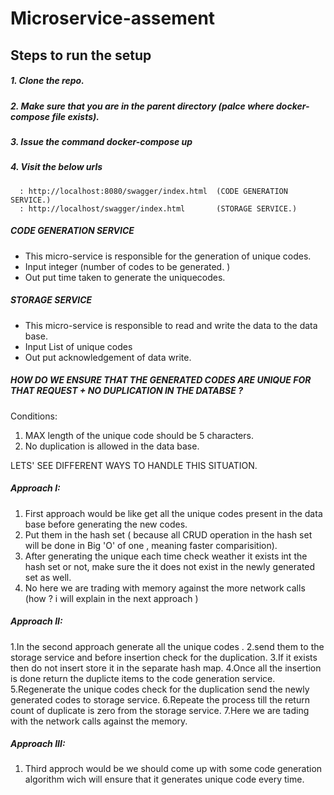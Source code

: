 # Microservice-assement

## Steps to run the setup

##### 1. Clone the repo.
##### 2. Make sure that you are in the parent directory (palce where docker-compose file exists).
##### 3. Issue the command docker-compose up
##### 4. Visit the below urls
      : http://localhost:8080/swagger/index.html  (CODE GENERATION SERVICE.)
      : http://localhost/swagger/index.html       (STORAGE SERVICE.)  




##### CODE GENERATION SERVICE

  - This  micro-service is responsible  for the generation of unique codes.
  - Input integer (number of codes to be generated. )
  - Out put time taken to generate the uniquecodes.



##### STORAGE SERVICE

  - This  micro-service is responsible to read and write the data to the data base.
  - Input List of unique codes
  - Out put acknowledgement of data write.


##### HOW DO WE ENSURE THAT THE GENERATED CODES ARE UNIQUE FOR THAT REQUEST + NO DUPLICATION IN THE DATABSE ?

Conditions:
  1. MAX length of the unique code should be 5 characters.
  2. No duplication is allowed in the data base.
  
  LETS' SEE DIFFERENT WAYS TO HANDLE THIS SITUATION.
  
 ##### Approach I:   
  
  1. First approach would be like get all the unique codes present in the data base before generating the new codes.
  2. Put them in the hash set ( because all CRUD operation in the hash set will be done in Big 'O' of one , meaning faster comparisition).
  3. After generating the unique each time check weather it exists int the hash set or not, make sure the it does not exist in the newly generated set as well.
  4. No here we are trading with memory against the more network calls (how ? i will explain in the next approach )
  
  ##### Approach II:
   
   1.In the second approach generate all the unique codes .
   2.send them to the storage service and before insertion check for the duplication.
   3.If it exists then do not insert store it in the separate hash map.
   4.Once all the insertion is done return the duplicte items to the code generation service.
   5.Regenerate the unique codes check for the duplication send the newly generated codes to storage service.
   6.Repeate the process till the return count of duplicate is zero from the storage service.
   7.Here we are tading with the network calls against the memory.
  
  ##### Approach III:
  
  1. Third approch would be we should come up with some code generation algorithm wich will ensure that it generates
      unique code every time.
      
  
     
   
   
   
   
   



